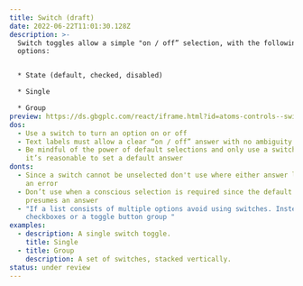 ```yaml
---
title: Switch (draft)
date: 2022-06-22T11:01:30.128Z
description: >-
  Switch toggles allow a simple "on / off” selection, with the following
  options: 


  * State (default, checked, disabled)

  * Single

  * Group
preview: https://ds.gbgplc.com/react/iframe.html?id=atoms-controls--switch-elements
dos:
  - Use a switch to turn an option on or off
  - Text labels must allow a clear “on / off” answer with no ambiguity
  - Be mindful of the power of default selections and only use a switch when
    it’s reasonable to set a default answer
donts:
  - Since a switch cannot be unselected don't use where either answer leads to
    an error
  - Don’t use when a conscious selection is required since the default state
    presumes an answer
  - "If a list consists of multiple options avoid using switches. Instead use
    checkboxes or a toggle button group "
examples:
  - description: A single switch toggle.
    title: Single
  - title: Group
    description: A set of switches, stacked vertically.
status: under review
---
```

